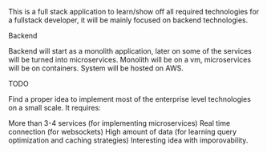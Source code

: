 This is a full stack application to learn/show off all required technologies for a fullstack developer, it will be mainly focused on backend technologies.

Backend

Backend will start as a monolith application, later on some of the services will be turned into microservices. Monolith will be on a vm, microservices will be on containers.
System will be hosted on AWS.

TODO

Find a proper idea to implement most of the enterprise level technologies on a small scale. It requires:

More than 3-4 services (for implementing microservices)
Real time connection (for websockets)
High amount of data (for learning query optimization and caching strategies)
Interesting idea with imporovability.
